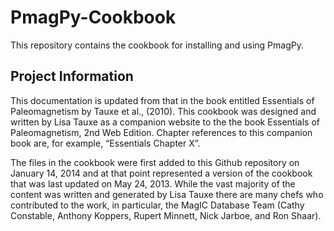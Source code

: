 PmagPy-Cookbook
===============

This repository contains the cookbook for installing and using PmagPy.

Project Information
---------------

This documentation is updated from that in the book entitled Essentials of Paleomagnetism by Tauxe et al., (2010). This cookbook was designed and written by Lisa Tauxe as a companion website to the the book Essentials of Paleomagnetism, 2nd Web Edition. Chapter references to this companion book are, for example, “Essentials Chapter X”.

The files in the cookbook were first added to this Github repository on January 14, 2014 and at that point represented a version of the cookbook that was last updated on May 24, 2013. While the vast majority of the content was written and generated by Lisa Tauxe there are many chefs who contributed to the work, in particular, the MagIC Database Team (Cathy Constable, Anthony Koppers, Rupert Minnett, Nick Jarboe, and Ron Shaar).
